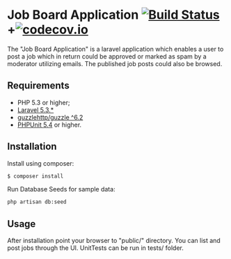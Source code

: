 Job Board Application [![Build Status](https://travis-ci.org/Seldar/job-board.svg?branch=master)](https://travis-ci.org/Seldar/job-board) +[![codecov.io](http://codecov.io/github/Seldar/job-board/coverage.svg?branch=master)](http://codecov.io/github/Seldar/job-board?branch=master)
=====================

The "Job Board Application" is a laravel application which enables a user to post a job which in return could be approved or marked as spam by a moderator utilizing emails. The published job posts could also be browsed.

Requirements
------------

  * PHP 5.3 or higher;
  * [Laravel 5.3.*](https://github.com/laravel/laravel)
  * [guzzlehttp/guzzle ^6.2](https://packagist.org/packages/guzzlehttp/guzzle)
  * [PHPUnit 5.4](https://github.com/sebastianbergmann/phpunit) or higher.

Installation
------------


Install using composer:

```bash
$ composer install
```

Run Database Seeds for sample data:

```bash
php artisan db:seed
```

Usage
-----

After installation point your browser to "public/" directory. You can list and post jobs through the UI. UnitTests can be run in tests/ folder.